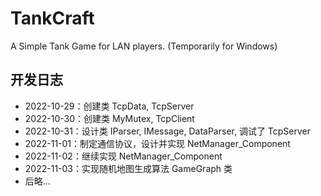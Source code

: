 # TankCraft
A Simple Tank Game for LAN players. (Temporarily for Windows)

## 开发日志

- 2022-10-29：创建类 TcpData, TcpServer
- 2022-10-30：创建类 MyMutex, TcpClient
- 2022-10-31：设计类 IParser, IMessage, DataParser, 调试了 TcpServer
- 2022-11-01：制定通信协议，设计并实现 NetManager_Component
- 2022-11-02：继续实现 NetManager_Component
- 2022-11-03：实现随机地图生成算法 GameGraph 类
- 后略...

